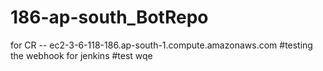 # 186-ap-south_BotRepo
for CR --  ec2-3-6-118-186.ap-south-1.compute.amazonaws.com
#testing the webhook for jenkins
#test wqe
